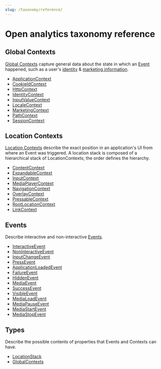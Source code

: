 ```yaml
---
slug: /taxonomy/reference/
---
```


# Open analytics taxonomy reference

## Global Contexts
[Global Contexts](/taxonomy/reference/global-contexts/overview.md) capture general data about the state in which an [Event](/taxonomy/reference/events/overview.md) happened, such as a user's [identity](/taxonomy/reference/global-contexts/IdentityContext.md) & [marketing information](/taxonomy/reference/global-contexts/MarketingContext.md).

* [ApplicationContext](./global-contexts/ApplicationContext.md)
* [CookieIdContext](./global-contexts/CookieIdContext.md)
* [HttpContext](./global-contexts/HttpContext.md)
* [IdentityContext](./global-contexts/IdentityContext.md)
* [InputValueContext](./global-contexts/InputValueContext.md)
* [LocaleContext](./global-contexts/LocaleContext.md)
* [MarketingContext](./global-contexts/MarketingContext.md)
* [PathContext](./global-contexts/PathContext.md)
* [SessionContext](./global-contexts/SessionContext.md)

## Location Contexts
[Location Contexts](/taxonomy/reference/location-contexts/overview.md) describe the exact position in an application's UI from where an Event was triggered. A location stack is composed of a hierarchical stack of LocationContexts; the order defines the hierarchy.

* [ContentContext](./location-contexts/ContentContext.md)
* [ExpandableContext](./location-contexts/ExpandableContext.md)
* [InputContext](./location-contexts/InputContext.md)
* [MediaPlayerContext](./location-contexts/MediaPlayerContext.md)
* [NavigationContext](./location-contexts/NavigationContext.md)
* [OverlayContext](./location-contexts/OverlayContext.md)
* [PressableContext](./location-contexts/PressableContext.md)
* [RootLocationContext](./location-contexts/RootLocationContext.md)
* [LinkContext](./location-contexts/LinkContext.md)

## Events
Describe interactive and non-interactive [Events](/taxonomy/reference/events/overview.md).

* [InteractiveEvent](./events/InteractiveEvent.md)
* [NonInteractiveEvent](./events/NonInteractiveEvent.md)
* [InputChangeEvent](./events/InputChangeEvent.md)
* [PressEvent](./events/PressEvent.md)
* [ApplicationLoadedEvent](./events/ApplicationLoadedEvent.md)
* [FailureEvent](./events/FailureEvent.md)
* [HiddenEvent](./events/HiddenEvent.md)
* [MediaEvent](./events/MediaEvent.md)
* [SuccessEvent](./events/SuccessEvent.md)
* [VisibleEvent](./events/VisibleEvent.md)
* [MediaLoadEvent](./events/MediaLoadEvent.md)
* [MediaPauseEvent](./events/MediaPauseEvent.md)
* [MediaStartEvent](./events/MediaStartEvent.md)
* [MediaStopEvent](./events/MediaStopEvent.md)

## Types
Describe the possible contents of properties that Events and Contexts can have.
* [LocationStack](/taxonomy/reference/types/LocationStack.md)
* [GlobalContexts](/taxonomy/reference/types/GlobalContexts.md)
